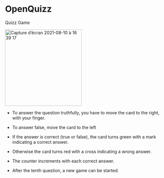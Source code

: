# OpenQuizz
Quizz Game

<img width="250" alt="Capture d’écran 2021-08-10 à 16 39 17" src="https://user-images.githubusercontent.com/47221695/128887024-c9e27390-b081-4f48-aa73-7c029e08c04a.png">

- To answer the question truthfully, you have to move the card to the right, with your finger.
- To answer false, move the card to the left

- If the answer is correct (true or false), the card turns green with a mark indicating a correct answer.
- Otherwise the card turns red with a cross indicating a wrong answer.
- The counter increments with each correct answer.
- After the tenth question, a new game can be started.
